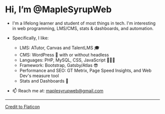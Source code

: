 # Hi, I’m @MapleSyrupWeb
- I'm a lifelong learner and student of most things in tech. I'm interesting in web programming, LMS/CMS, stats & dashboards, and automation.
-  Specifically, I like: 
    * LMS: ATutor, Canvas and TalentLMS 🎓
    * CMS: WordPress 🙌 with or without headless 
    * Languages: PHP, MySQL, CSS, JavaScript 👨🏻‍💻 
    * Framework: Bootstrap, Gatsby/Atlas 😎
    * Performance and SEO: GT Metrix, Page Speed Insights, and Web Dev's measure tool
    * Stats and Dashboards 💯

- 📫 Reach me at: maplesyrupweb@gmail.com

***


<!---
maplesyrupweb/maplesyrupweb is a ✨ special ✨ repository because its `README.md` (this file) appears on your GitHub profile.
You can click the Preview link to take a look at your changes.
--->


<a href="https://www.flaticon.com/free-icons/maple-syrup" title="maple syrup icons">Credit to Flaticon</a>
